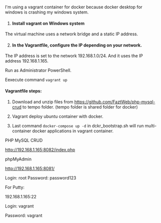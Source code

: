 I'm using a vagrant container for docker because docker desktop for windows is crashing my windows system.

1. #### Install vagrant on Windows system

The virtual machine uses a network bridge and a static IP address.


2. #### In the Vagrantfile, configure the IP depending on your network.

The IP address is set to the network 192.168.1.0/24. And it uses the IP address 192.168.1.165.

Run as Administrator PowerShell.

Eexecute command ``` vagrant up ```

####  Vagrantfile steps:

1. Download and unzip files from https://github.com/FaztWeb/php-mysql-crud to tempo folder.
(tempo folder is shared folder for docker)

2. Vagrant deploy ubuntu container with docker.

3. Last command  ``` docker-compose up -d ```  in dckr_bootstrap.sh  will run multi-container docker applications in vagrant container. 


PHP MySQL CRUD 

http://192.168.1.165:8082/index.php

phpMyAdmin

http://192.168.1.165:8081/

Login: root
Password: password123


For Putty:

192.168.1.165:22

Login: vagrant

Password: vagrant